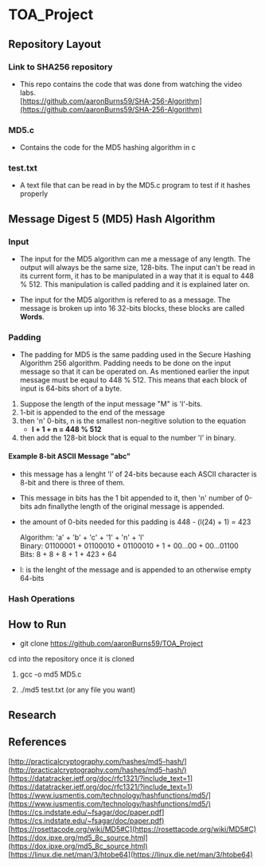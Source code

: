 # TOA_Project

## Repository Layout

### Link to SHA256 repository
* This repo contains the code that was done from watching the video labs.  
[https://github.com/aaronBurns59/SHA-256-Algorithm](https://github.com/aaronBurns59/SHA-256-Algorithm)  

### MD5.c
* Contains the code for the MD5 hashing algorithm in c

### test.txt 
* A text file that can be read in by the MD5.c program to test if it hashes properly

## Message Digest 5 (MD5) Hash Algorithm

### Input
* The input for the MD5 algorithm can me a message of any length. The output will always be the same size, 128-bits. The input can't be read in its current form, it has to be manipulated in a way that it is equal to 448 % 512. This manipulation is called padding and it is explained later on.

* The input for the MD5 algorithm is refered to as a message. The message is broken up into 16 32-bits blocks, these blocks are called **Words**.

### Padding
* The padding for MD5 is the same padding used in the Secure Hashing Algorithm 256 algorithm. Padding needs to be done on the input message so that it can be operated on. As mentioned earlier the input message must be eqaul to 448 % 512. This means that each block of input is 64-bits short of a byte.
1. Suppose the length of the input message "M" is 'l'-bits.
2. 1-bit is appended to the end of the message
3. then 'n' 0-bits, n is the smallest non-negitive solution to the equation
    * __l + 1 + n = 448 % 512__
4. then add the 128-bit block that is equal to the number 'l' in binary.

#### Example 8-bit ASCII Message "abc"
* this message has a lenght 'l' of 24-bits because each ASCII character is 8-bit and there is three of them.
* This message in bits has the 1 bit appended to it, then 'n' number of 0-bits adn finallythe length of the original message is appended.
* the amount of 0-bits needed for this padding is 448 - (l(24) + 1) = 423

    Algorithm: 'a' + 'b' + 'c' + '1' + 'n' + 'l'  
    Binary: 01100001 + 01100010 + 01100010 + 1 + 00...00 + 00...01100  
    Bits: 8 + 8 + 8 + 1 + 423 + 64

* l: is the lenght of the message and is appended to an otherwise empty 64-bits


### Hash Operations

## How to Run

* git clone https://github.com/aaronBurns59/TOA_Project 

cd into the repository once it is cloned

1. gcc -o md5 MD5.c

2. ./md5 test.txt (or any file you want)

## Research

## References
[http://practicalcryptography.com/hashes/md5-hash/](http://practicalcryptography.com/hashes/md5-hash/)  
[https://datatracker.ietf.org/doc/rfc1321/?include_text=1](https://datatracker.ietf.org/doc/rfc1321/?include_text=1)  
[https://www.iusmentis.com/technology/hashfunctions/md5/](https://www.iusmentis.com/technology/hashfunctions/md5/)  
[https://cs.indstate.edu/~fsagar/doc/paper.pdf](https://cs.indstate.edu/~fsagar/doc/paper.pdf)  
[https://rosettacode.org/wiki/MD5#C](https://rosettacode.org/wiki/MD5#C)  
[https://dox.ipxe.org/md5_8c_source.html](https://dox.ipxe.org/md5_8c_source.html)  
[https://linux.die.net/man/3/htobe64](https://linux.die.net/man/3/htobe64)  

